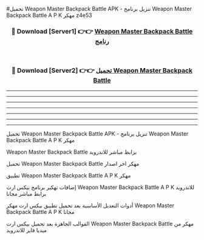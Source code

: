 #تحميل Weapon Master Backpack Battle  APK - تنزيل برنامج Weapon Master Backpack Battle  A P K مهكر z4e53 



<div align="center">
<h3>🔴 Download [Server1] 👉👉 <a href="https://apkdownload10.web.app/?title=Weapon Master Backpack Battle ">Weapon Master Backpack Battle  رنامج</a></h3><br>

<h3>🔴 Download [Server2] 👉👉 <a href="https://apkdownload10.web.app/?title=Weapon Master Backpack Battle ">تحميل Weapon Master Backpack Battle  </a></h3>
</div>


----------------------------------------------------------

----------------------------------------------------------

----------------------------------------------------------

----------------------------------------------------------

----------------------------------------------------------

----------------------------------------------------------

----------------------------------------------------------

تحميل Weapon Master Backpack Battle  APK - تنزيل برنامج Weapon Master Backpack Battle  A P K مهكر

Weapon Master Backpack Battle  برابط مباشر للاندرويد

تحميل Weapon Master Backpack Battle  مهكر اخر اصدار

تطبيق Weapon Master Backpack Battle  A P K مهكر

إضافات تهكير برنامج بيكس ارت Weapon Master Backpack Battle  A P K للاندرويد برابط مباشر مجانا

أدوات التعديل الأساسية بعد تحميل تطبيق بيكس ارت مهكر Weapon Master Backpack Battle  A P K مجانا

القوالب الجاهزة بعد تحميل بيكس ارت Weapon Master Backpack Battle  مهكر من ميديا فاير للاندرويد


